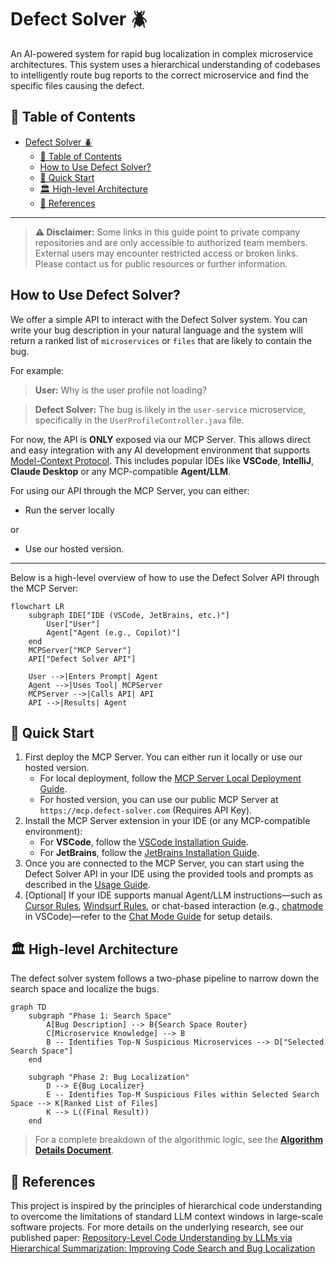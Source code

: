 # Defect Solver 🪲

An AI-powered system for rapid bug localization in complex microservice architectures. This system uses a hierarchical understanding of codebases to intelligently route bug reports to the correct microservice and find the specific files causing the defect.

## 📖 Table of Contents
- [Defect Solver 🪲](#defect-solver-)
  - [📖 Table of Contents](#-table-of-contents)
  - [How to Use Defect Solver?](#how-to-use-defect-solver)
  - [🚀 Quick Start](#-quick-start)
  - [🏛️ High-level Architecture](#️-high-level-architecture)
  - [📄 References](#-references)
  

---

> **⚠️ Disclaimer:** Some links in this guide point to private company repositories and are only accessible to authorized team members. External users may encounter restricted access or broken links. Please contact us for public resources or further information.

## How to Use Defect Solver?

We offer a simple API to interact with the Defect Solver system. You can write your bug description in your natural language and the system will return a ranked list of `microservices` or `files` that are likely to contain the bug.

For example:
> **User:** Why is the user profile not loading?

> **Defect Solver:** The bug is likely in the `user-service` microservice, specifically in the `UserProfileController.java` file.


For now, the API is **ONLY** exposed via our MCP Server. This allows direct and easy integration with any AI development environment that supports [Model-Context Protocol](https://modelcontextprotocol.io/introduction). This includes popular IDEs like **VSCode**, **IntelliJ**, **Claude Desktop** or any MCP-compatible **Agent/LLM**.

For using our API through the MCP Server, you can either:
- Run the server locally 
  
or 

- Use our hosted version.

---

Below is a high-level overview of how to use the Defect Solver API through the MCP Server:
```mermaid
flowchart LR
    subgraph IDE["IDE (VSCode, JetBrains, etc.)"]
        User["User"]
        Agent["Agent (e.g., Copilot)"]
    end
    MCPServer["MCP Server"]
    API["Defect Solver API"]

    User -->|Enters Prompt| Agent
    Agent -->|Uses Tool| MCPServer
    MCPServer -->|Calls API| API
    API -->|Results| Agent
```

## 🚀 Quick Start
1. First deploy the MCP Server. You can either run it locally or use our hosted version.
   - For local deployment, follow the [MCP Server Local Deployment Guide](./docs/deployment/mcp_server_local_deployment.md).
   - For hosted version, you can use our public MCP Server at `https://mcp.defect-solver.com` (Requires API Key).
2. Install the MCP Server extension in your IDE (or any MCP-compatible environment):
   - For **VSCode**, follow the [VSCode Installation Guide](./docs/installation/vscode_installation_guide.md).
   - For **JetBrains**, follow the [JetBrains Installation Guide](./docs/installation/jetbrains_installation_guide.md).
3. Once you are connected to the MCP Server, you can start using the Defect Solver API in your IDE using the provided tools and prompts as described in the [Usage Guide](./docs/how_to_use/usage_guide.md).
4. [Optional] If your IDE supports manual Agent/LLM instructions—such as [Cursor Rules](https://docs.cursor.com/context/rules), [Windsurf Rules](https://windsurf.com/editor/directory), or chat-based interaction (e.g., [chatmode](https://code.visualstudio.com/docs/copilot/chat/chat-modes) in VSCode)—refer to the [Chat Mode Guide](./docs/how_to_use/chatmode_guide.md) for setup details.

## 🏛️ High-level Architecture

The defect solver system follows a two-phase pipeline to narrow down the search space and localize the bugs.

```mermaid
graph TD
    subgraph "Phase 1: Search Space"
        A[Bug Description] --> B{Search Space Router}
        C[Microservice Knowledge] --> B
        B -- Identifies Top-N Suspicious Microservices --> D["Selected Search Space"]
    end

    subgraph "Phase 2: Bug Localization"
        D --> E{Bug Localizer}
        E -- Identifies Top-M Suspicious Files within Selected Search Space --> K[Ranked List of Files]
        K --> L((Final Result))
    end
```
> For a complete breakdown of the algorithmic logic, see the **[Algorithm Details Document](https://github.com/pia-team/defect_solver_api/blob/main/docs/algorithm_details/algorithm_details.md)**.

## 📄 References

This project is inspired by the principles of hierarchical code understanding to overcome the limitations of standard LLM context windows in large-scale software projects.
For more details on the underlying research, see our published paper:
[Repository-Level Code Understanding by LLMs via Hierarchical Summarization: Improving Code Search and Bug Localization](https://www.researchgate.net/publication/391739021_Repository-Level_Code_Understanding_by_LLMs_via_Hierarchical_Summarization_Improving_Code_Search_and_Bug_Localization)

